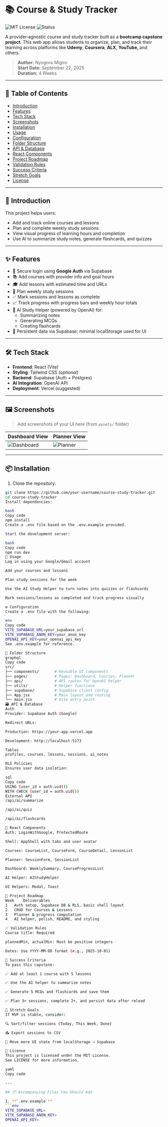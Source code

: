 # 📚 Course & Study Tracker

![MIT License](https://img.shields.io/badge/license-MIT-blue.svg)
![Status](https://img.shields.io/badge/status-capstone--project-yellow)

A provider‑agnostic course and study tracker built as a **bootcamp capstone project**. This web app allows students to organize, plan, and track their learning across platforms like **Udemy**, **Coursera**, **ALX**, **YouTube**, and others.

> **Author:** Nyogora Migiro  
> **Start Date:** September 22, 2025  
> **Duration:** 4 Weeks

---

## 📑 Table of Contents

- [Introduction](#introduction)
- [Features](#features)
- [Tech Stack](#tech-stack)
- [Screenshots](#screenshots)
- [Installation](#installation)
- [Usage](#usage)
- [Configuration](#configuration)
- [Folder Structure](#folder-structure)
- [API & Database](#api--database)
- [React Components](#react-components)
- [Project Roadmap](#project-roadmap)
- [Validation Rules](#validation-rules)
- [Success Criteria](#success-criteria)
- [Stretch Goals](#stretch-goals)
- [License](#license)

---

## 📘 Introduction

This project helps users:

- Add and track online courses and lessons
- Plan and complete weekly study sessions
- View visual progress of learning hours and completion
- Use AI to summarize study notes, generate flashcards, and quizzes

---

## ✨ Features

- 🔐 Secure login using **Google Auth** via Supabase
- 📚 Add courses with provider info and goal hours
- 🎓 Add lessons with estimated time and URLs
- 📅 Plan weekly study sessions
- ✅ Mark sessions and lessons as complete
- 📈 Track progress with progress bars and weekly hour totals
- 🤖 AI Study Helper (powered by OpenAI) for:
  - Summarizing notes
  - Generating MCQs
  - Creating flashcards
- 💾 Persistent data via Supabase; minimal localStorage used for UI

---

## 🛠 Tech Stack

- **Frontend**: React (Vite)
- **Styling**: Tailwind CSS *(optional)*
- **Backend**: Supabase (Auth + Postgres)
- **AI Integration**: OpenAI API
- **Deployment**: Vercel (suggested)

---

## 🖼️ Screenshots

> Add screenshots of your UI here (from `assets/` folder)

| Dashboard View | Planner View |
|----------------|--------------|
| ![Dashboard](./assets/dashboard.png) | ![Planner](./assets/planner.png) |

---

## 📦 Installation

1. Clone the repository:

```bash
git clone https://github.com/your-username/course-study-tracker.git
cd course-study-tracker
Install dependencies:

bash
Copy code
npm install
Create a .env file based on the .env.example provided.

Start the development server:

bash
Copy code
npm run dev
🚀 Usage
Log in using your Google/Gmail account

Add your courses and lessons

Plan study sessions for the week

Use the AI Study Helper to turn notes into quizzes or flashcards

Mark sessions/lessons as completed and track progress visually

⚙️ Configuration
Create a .env file with the following:

env
Copy code
VITE_SUPABASE_URL=your_supabase_url
VITE_SUPABASE_ANON_KEY=your_anon_key
OPENAI_API_KEY=your_openai_api_key
See .env.example for reference.

📁 Folder Structure
graphql
Copy code
src/
├── components/       # Reusable UI components
├── pages/            # Pages: Dashboard, Courses, Planner
├── api/              # API routes for OpenAI helper
├── utils/            # Helper functions
├── supabase/         # Supabase client config
├── App.jsx           # Main layout and routing
└── main.jsx          # Vite entry point
🗃 API & Database
Auth
Provider: Supabase Auth (Google)

Redirect URLs:

Production: https://your-app.vercel.app

Development: http://localhost:5173

Tables
profiles, courses, lessons, sessions, ai_notes

RLS Policies
Ensures user data isolation:

sql
Copy code
USING (user_id = auth.uid())
WITH CHECK (user_id = auth.uid())
External API
/api/ai/summarize

/api/ai/quiz

/api/ai/flashcards

🧩 React Components
Auth: LoginWithGoogle, ProtectedRoute

Shell: AppShell with tabs and user avatar

Courses: CourseList, CourseForm, CourseDetail, LessonList

Planner: SessionForm, SessionList

Dashboard: WeeklySummary, CourseProgressList

AI Helper: AIStudyHelper

UI Helpers: Modal, Toast

📅 Project Roadmap
Week	Deliverables
1	Auth setup, Supabase DB & RLS, basic shell layout
2	CRUD for Courses & Lessons
3	Planner & progress computation
4	AI helper, polish, README, and styling

✅ Validation Rules
Course title: Required

plannedMin, actualMin: Must be positive integers

Dates: Use YYYY-MM-DD format (e.g., 2025-10-01)

🎯 Success Criteria
To pass this capstone:

✅ Add at least 1 course with 5 lessons

✅ Use the AI helper to summarize notes

✅ Generate 5 MCQs and flashcards and save them

✅ Plan 3+ sessions, complete 2+, and persist data after reload

🚀 Stretch Goals
If MVP is stable, consider:

🔍 Sort/filter sessions (Today, This Week, Done)

📤 Export sessions to CSV

🔄 Move more UI state from localStorage → Supabase

📝 License
This project is licensed under the MIT License.
See LICENSE for more information.

yaml
Copy code

---

## 📦 Accompanying Files You Should Add

1. **`.env.example`**
```env
VITE_SUPABASE_URL=
VITE_SUPABASE_ANON_KEY=
OPENAI_API_KEY=